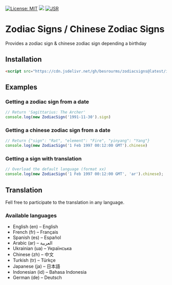 [![License: MIT](https://img.shields.io/badge/License-MIT-green.svg)](https://github.com/besrourms/ZodiacSigns/blob/main/LICENSE)
[![](https://data.jsdelivr.com/v1/package/gh/besrourms/ZodiacSigns/badge)](https://www.jsdelivr.com/package/gh/besrourms/ZodiacSigns)
[![JSR](https://jsr.io/badges/@besrourms/zodiacsigns)](https://jsr.io/@besrourms/zodiacsigns)


# Zodiac Signs / Chinese Zodiac Signs

Provides a zodiac sign & chinese zodiac sign depending a birthday

## Installation

```html
<script src="https://cdn.jsdelivr.net/gh/besrourms/zodiacsigns@latest/index.min.js"></script>
```

## Examples

### Getting a zodiac sign from a date

```js
// Return 'Sagittarius: The Archer'
console.log(new ZodiacSign('1991-11-30').sign)
```

### Getting a chinese zodiac sign from a date

```js
// Return {"sign": "Rat", "element": "Fire", "yinyang": "Yang"}
console.log(new ZodiacSign('1 Feb 1997 00:12:00 GMT').chinese)
```

### Getting a sign with translation 

```js
// Overload the default language (format xx)
console.log(new ZodiacSign('1 Feb 1997 00:12:00 GMT', 'ar').chinese);
```

## Translation
Fell free to participate to the translation in any language.

### Available languages
- English    (en) – English
- French     (fr) – Français
- Spanish    (es) – Español
- Arabic     (ar) – العربية
- Ukrainian  (ua) – Українська
- Chinese    (zh) – 中文
- Turkish    (tr) – Türkçe
- Japanese   (ja) – 日本語
- Indonesian (id) – Bahasa Indonesia
- German     (de) – Deutsch